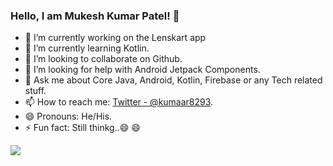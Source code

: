 ### Hello, I am Mukesh Kumar Patel! 👋

- 🔭 I’m currently working on the Lenskart app
- 🌱 I’m currently learning Kotlin.
- 👯 I’m looking to collaborate on Github.
- 🤔 I’m looking for help with Android Jetpack Components.
- 💬 Ask me about Core Java, Android, Kotlin, Firebase or any Tech related stuff.
- 📫 How to reach me: [Twitter - @kumaar8293](https://twitter.com/kumaar8293).
- 😄 Pronouns: He/His.
- ⚡ Fun fact: Still thinkg..😄 😄 

<img src="https://github-readme-stats.vercel.app/api?username=kumaar8293&&show_icons=true&title_color=ffffff&icon_color=bb2acf&text_color=daf7dc&bg_color=151515">

